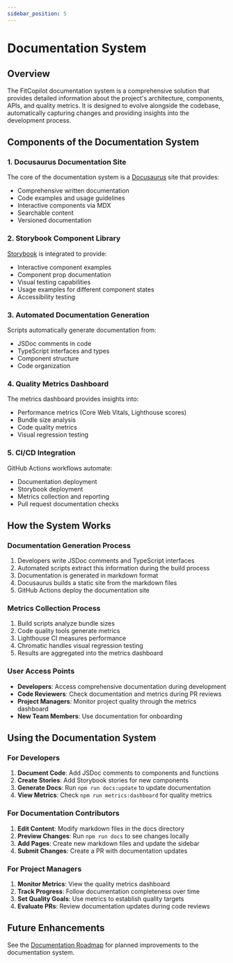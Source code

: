 ```yaml
---
sidebar_position: 5
---
```


# Documentation System

## Overview

The FitCopilot documentation system is a comprehensive solution that provides detailed information about the project's architecture, components, APIs, and quality metrics. It is designed to evolve alongside the codebase, automatically capturing changes and providing insights into the development process.

## Components of the Documentation System

### 1. Docusaurus Documentation Site

The core of the documentation system is a [Docusaurus](https://docusaurus.io/) site that provides:

- Comprehensive written documentation
- Code examples and usage guidelines
- Interactive components via MDX
- Searchable content
- Versioned documentation

### 2. Storybook Component Library

[Storybook](https://storybook.js.org/) is integrated to provide:

- Interactive component examples
- Component prop documentation
- Visual testing capabilities
- Usage examples for different component states
- Accessibility testing

### 3. Automated Documentation Generation

Scripts automatically generate documentation from:

- JSDoc comments in code
- TypeScript interfaces and types
- Component structure
- Code organization

### 4. Quality Metrics Dashboard

The metrics dashboard provides insights into:

- Performance metrics (Core Web Vitals, Lighthouse scores)
- Bundle size analysis
- Code quality metrics
- Visual regression testing

### 5. CI/CD Integration

GitHub Actions workflows automate:

- Documentation deployment
- Storybook deployment
- Metrics collection and reporting
- Pull request documentation checks

## How the System Works

### Documentation Generation Process

1. Developers write JSDoc comments and TypeScript interfaces
2. Automated scripts extract this information during the build process
3. Documentation is generated in markdown format
4. Docusaurus builds a static site from the markdown files
5. GitHub Actions deploy the documentation site

### Metrics Collection Process

1. Build scripts analyze bundle sizes
2. Code quality tools generate metrics
3. Lighthouse CI measures performance
4. Chromatic handles visual regression testing
5. Results are aggregated into the metrics dashboard

### User Access Points

- **Developers**: Access comprehensive documentation during development
- **Code Reviewers**: Check documentation and metrics during PR reviews
- **Project Managers**: Monitor project quality through the metrics dashboard
- **New Team Members**: Use documentation for onboarding

## Using the Documentation System

### For Developers

1. **Document Code**: Add JSDoc comments to components and functions
2. **Create Stories**: Add Storybook stories for new components
3. **Generate Docs**: Run `npm run docs:update` to update documentation
4. **View Metrics**: Check `npm run metrics:dashboard` for quality metrics

### For Documentation Contributors

1. **Edit Content**: Modify markdown files in the docs directory
2. **Preview Changes**: Run `npm run docs` to see changes locally
3. **Add Pages**: Create new markdown files and update the sidebar
4. **Submit Changes**: Create a PR with documentation updates

### For Project Managers

1. **Monitor Metrics**: View the quality metrics dashboard
2. **Track Progress**: Follow documentation completeness over time
3. **Set Quality Goals**: Use metrics to establish quality targets
4. **Evaluate PRs**: Review documentation updates during code reviews

## Future Enhancements

See the [Documentation Roadmap](./documentation-roadmap.md) for planned improvements to the documentation system. 